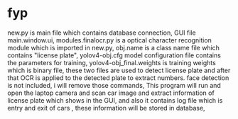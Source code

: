 # fyp
new.py is main file which contains database connection,
GUI file main.window.ui,
modules.finalocr.py is a optical character recognition module which is imported in new.py,
obj.name is a class name file which contains "license plate",
yolov4-obj.cfg model configuration file contains the parameters for training,
yolov4-obj_final.weights is training weights which is binary file,
these two files are used to detect license plate and after that OCR is applied to the detected plate to extract numbers.
face detection is not included, i will remove those commands,
This program will run and open the laptop camera and scan car image and extract information of license plate which shows in the GUI,
 and also it contains log file which is entry and exit of cars , these information will be stored in database,
